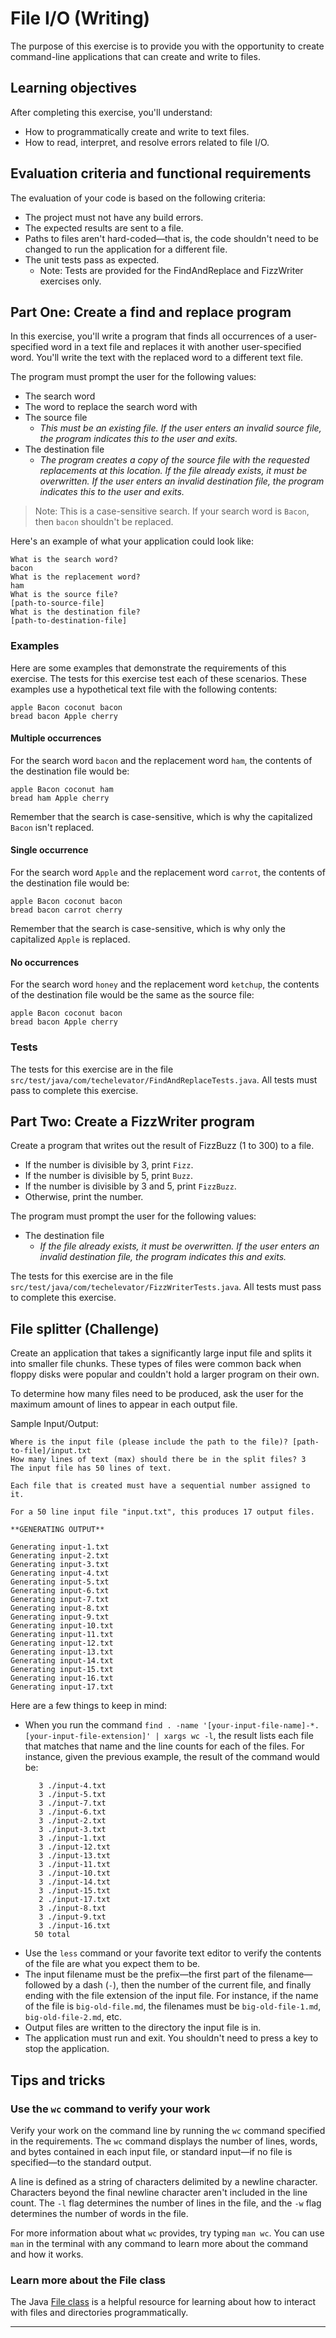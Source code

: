 # File I/O (Writing)

The purpose of this exercise is to provide you with the opportunity to create command-line applications that can create and write to files.

## Learning objectives

After completing this exercise, you'll understand:

* How to programmatically create and write to text files.
* How to read, interpret, and resolve errors related to file I/O.

## Evaluation criteria and functional requirements

The evaluation of your code is based on the following criteria:

* The project must not have any build errors.
* The expected results are sent to a file.
* Paths to files aren't hard-coded—that is, the code shouldn't need to be changed to run the application for a different file.
* The unit tests pass as expected.
  * Note: Tests are provided for the FindAndReplace and FizzWriter exercises only.

## Part One: Create a find and replace program

In this exercise, you'll write a program that finds all occurrences of a user-specified word in a text file and replaces it with another user-specified word. You'll write the text with the replaced word to a different text file.

The program must prompt the user for the following values:

* The search word
* The word to replace the search word with
* The source file
  * *This must be an existing file. If the user enters an invalid source file, the program indicates this to the user and exits.*
* The destination file
  * *The program creates a copy of the source file with the requested replacements at this location. If the file already exists, it must be overwritten. If the user enters an invalid destination file, the program indicates this to the user and exits.*

> Note: This is a case-sensitive search. If your search word is `Bacon`, then `bacon` shouldn't be replaced.

Here's an example of what your application could look like:

```
What is the search word?
bacon
What is the replacement word?
ham
What is the source file?
[path-to-source-file]
What is the destination file?
[path-to-destination-file]
```

### Examples

Here are some examples that demonstrate the requirements of this exercise. The tests for this exercise test each of these scenarios. These examples use a hypothetical text file with the following contents:

```
apple Bacon coconut bacon
bread bacon Apple cherry
```

#### Multiple occurrences

For the search word `bacon` and the replacement word `ham`, the contents of the destination file would be:

```
apple Bacon coconut ham
bread ham Apple cherry
```

Remember that the search is case-sensitive, which is why the capitalized `Bacon` isn't replaced.

#### Single occurrence

For the search word `Apple` and the replacement word `carrot`, the contents of the destination file would be:

```
apple Bacon coconut bacon
bread bacon carrot cherry
```

Remember that the search is case-sensitive, which is why only the capitalized `Apple` is replaced.

#### No occurrences

For the search word `honey` and the replacement word `ketchup`, the contents of the destination file would be the same as the source file:

```
apple Bacon coconut bacon
bread bacon Apple cherry
```

### Tests

The tests for this exercise are in the file `src/test/java/com/techelevator/FindAndReplaceTests.java`. All tests must pass to complete this exercise.

## Part Two: Create a FizzWriter program

Create a program that writes out the result of FizzBuzz (1 to 300) to a file.

* If the number is divisible by 3, print `Fizz`.
* If the number is divisible by 5, print `Buzz`.
* If the number is divisible by 3 and 5, print `FizzBuzz`.
* Otherwise, print the number.

The program must prompt the user for the following values:

* The destination file
  * *If the file already exists, it must be overwritten. If the user enters an invalid destination file, the program indicates this and exits.*

The tests for this exercise are in the file `src/test/java/com/techelevator/FizzWriterTests.java`. All tests must pass to complete this exercise.

## File splitter (Challenge)

Create an application that takes a significantly large input file and splits it into smaller file chunks. These types of files were common back when floppy disks were popular and couldn't hold a larger program on their own.

To determine how many files need to be produced, ask the user for the maximum amount of lines to appear in each output file.

Sample Input/Output:
```
Where is the input file (please include the path to the file)? [path-to-file]/input.txt
How many lines of text (max) should there be in the split files? 3
The input file has 50 lines of text.

Each file that is created must have a sequential number assigned to it.

For a 50 line input file "input.txt", this produces 17 output files.

**GENERATING OUTPUT**

Generating input-1.txt
Generating input-2.txt
Generating input-3.txt
Generating input-4.txt
Generating input-5.txt
Generating input-6.txt
Generating input-7.txt
Generating input-8.txt
Generating input-9.txt
Generating input-10.txt
Generating input-11.txt
Generating input-12.txt
Generating input-13.txt
Generating input-14.txt
Generating input-15.txt
Generating input-16.txt
Generating input-17.txt

```

Here are a few things to keep in mind:

* When you run the command `find . -name '[your-input-file-name]-*.[your-input-file-extension]' | xargs wc -l`, the result lists each file that matches that name and the line counts for each of the files. For instance, given the previous example, the result of the command would be:
    ```
       3 ./input-4.txt
       3 ./input-5.txt
       3 ./input-7.txt
       3 ./input-6.txt
       3 ./input-2.txt
       3 ./input-3.txt
       3 ./input-1.txt
       3 ./input-12.txt
       3 ./input-13.txt
       3 ./input-11.txt
       3 ./input-10.txt
       3 ./input-14.txt
       3 ./input-15.txt
       2 ./input-17.txt
       3 ./input-8.txt
       3 ./input-9.txt
       3 ./input-16.txt
      50 total
    ```
* Use the `less` command or your favorite text editor to verify the contents of the file are what you expect them to be.
* The input filename must be the prefix—the first part of the filename—followed by a dash (`-`), then the number of the current file, and finally ending with the file extension of the input file. For instance, if the name of the file is `big-old-file.md`, the filenames must be `big-old-file-1.md`, `big-old-file-2.md`, etc.
* Output files are written to the directory the input file is in.
* The application must run and exit. You shouldn't need to press a key to stop the application.

## Tips and tricks

### Use the `wc` command to verify your work

Verify your work on the command line by running the `wc` command specified in the requirements. The `wc` command displays the number of lines, words, and bytes contained in each input file, or standard input—if no file is specified—to the standard output.

A line is defined as a string of characters delimited by a newline character. Characters beyond the final newline character aren't included in the line count. The `-l` flag determines the number of lines in the file, and the `-w` flag determines the number of words in the file.

For more information about what `wc` provides, try typing `man wc`. You can use `man` in the terminal with any command to learn more about the command and how it works.

### Learn more about the File class

The Java [File class][file-api-docs] is a helpful resource for learning about how to interact with files and directories programmatically.

---

[file-api-docs]: https://docs.oracle.com/en/java/javase/11/docs/api/java.base/java/io/File.html
